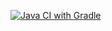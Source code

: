 [![Java CI with Gradle](https://github.com/Artur-star-web/testAPI1/actions/workflows/gradle.yml/badge.svg)](https://github.com/Artur-star-web/testAPI1/actions/workflows/gradle.yml)